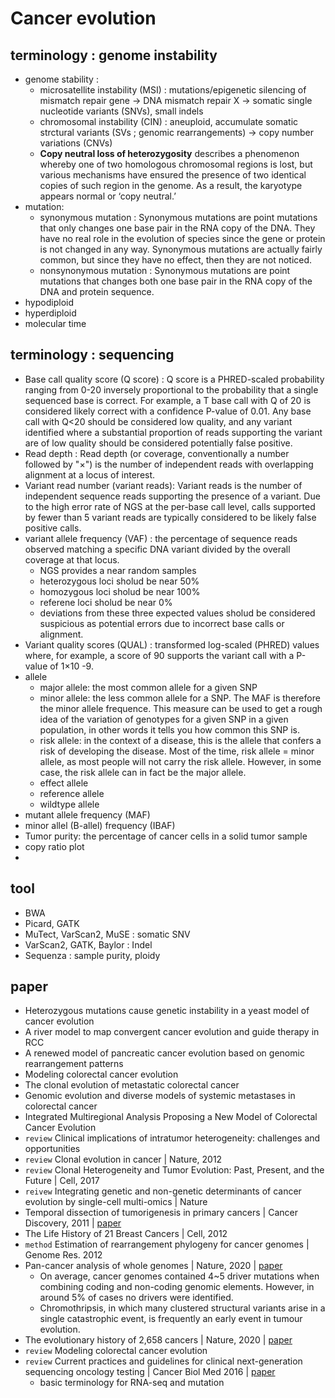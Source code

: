 # Cancer evolution
## terminology : genome instability
- genome stability : 
  - microsatellite instability (MSI) : mutations/epigenetic silencing of mismatch repair gene -> DNA mismatch repair X -> somatic single nucleotide variants (SNVs), small indels
  - chromosomal instability (CIN) : aneuploid, accumulate somatic strctural variants (SVs ; genomic rearrangements) -> copy number variations (CNVs)
  - **Copy neutral loss of heterozygosity** describes a phenomenon whereby one of two homologous chromosomal regions is lost, but various mechanisms have ensured the presence of two identical copies of such region in the genome. As a result, the karyotype appears normal or ‘copy neutral.’
- mutation:
  - synonymous mutation : Synonymous mutations are point mutations that only changes one base pair in the RNA copy of the DNA. They have no real role in the evolution of species since the gene or protein is not changed in any way. Synonymous mutations are actually fairly common, but since they have no effect, then they are not noticed.
  - nonsynonymous mutation : Synonymous mutations are point mutations that changes both one base pair in the RNA copy of the DNA and protein sequence.
- hypodiploid
- hyperdiploid
- molecular time
## terminology : sequencing
- Base call quality score (Q score) : Q score is a PHRED-scaled probability ranging from 0-20 inversely proportional to the probability that a single sequenced base is correct. For example, a T base call with Q of 20 is considered likely correct with a confidence P-value of 0.01. Any base call with Q<20 should be considered low quality, and any variant identified where a substantial proportion of reads supporting the variant are of low quality should be considered potentially false positive.
- Read depth : Read depth (or coverage, conventionally a number followed by "×") is the number of independent reads with overlapping
alignment at a locus of interest.
- Variant read number (variant reads): Variant reads is the number of independent sequence reads supporting the presence of a variant. Due to the high error rate of NGS at the per-base call level, calls supported by fewer than 5 variant reads are typically considered to be likely false positive calls.
- variant allele frequency (VAF) : the percentage of sequence reads observed matching a specific DNA variant divided by the overall coverage at that locus. 
  - NGS provides a near random samples
  - heterozygous loci sholud be near 50%
  - homozygous loci sholud be near 100%
  - referene loci sholud be near 0%
  - deviations from these three expected values sholud be considered suspicious as potential errors due to incorrect base calls or alignment.
- Variant quality scores (QUAL) : transformed log-scaled (PHRED) values where, for example, a score of 90 supports the variant call with a P-value of 1×10 -9.
- allele
  - major allele: the most common allele for a given SNP
  - minor allele: the less common allele for a SNP. The MAF is therefore the minor allele frequence. This measure can be used to get a rough idea of the variation of genotypes for a given SNP in a given population, in other words it tells you how common this SNP is.
  - risk allele: in the context of a disease, this is the allele that confers a risk of developing the disease. Most of the time, risk allele = minor allele, as most people will not carry the risk allele. However, in some case, the risk allele can in fact be the major allele.
  - effect allele
  - reference allele
  - wildtype allele
- mutant allele frequency (MAF)
- minor allel (B-allel) frequency (IBAF)
- Tumor purity: the percentage of cancer cells in a solid tumor sample
- copy ratio plot
- 
## tool
- BWA
- Picard, GATK
- MuTect, VarScan2, MuSE : somatic SNV
- VarScan2, GATK, Baylor : Indel
- Sequenza : sample purity, ploidy
## paper
- Heterozygous mutations cause genetic instability in a yeast model of cancer evolution
- A river model to map convergent cancer evolution and guide therapy in RCC
- A renewed model of pancreatic cancer evolution based on genomic rearrangement patterns
- Modeling colorectal cancer evolution
- The clonal evolution of metastatic colorectal cancer
- Genomic evolution and diverse models of systemic metastases in colorectal cancer
- Integrated Multiregional Analysis Proposing a New Model of Colorectal Cancer Evolution 
- `review` Clinical implications of intratumor heterogeneity: challenges and opportunities
- `review` Clonal evolution in cancer | Nature, 2012
- `review` Clonal Heterogeneity and Tumor Evolution: Past, Present, and the Future | Cell, 2017
- `reivew` Integrating genetic and non-genetic determinants of cancer evolution by single-cell multi-omics | Nature
- Temporal dissection of tumorigenesis in primary cancers | Cancer Discovery, 2011 | [paper](https://cancerdiscovery.aacrjournals.org/content/candisc/1/2/137.full.pdf)
- The Life History of 21 Breast Cancers | Cell, 2012
- `method` Estimation of rearrangement phylogeny for cancer genomes | Genome Res. 2012
- Pan-cancer analysis of whole genomes | Nature, 2020 | [paper](https://www.nature.com/articles/s41586-020-1969-6#Fig5)
  - On average, cancer genomes contained 4~5 driver mutations when combining coding and non-coding genomic elements. However, in around 5% of cases no drivers were identified.
  - Chromothripsis, in which many clustered structural variants arise in a single catastrophic event, is frequently an early event in tumour evolution.
- The evolutionary history of 2,658 cancers | Nature, 2020 | [paper](https://www.nature.com/articles/s41586-019-1907-7)
- `review` Modeling colorectal cancer evolution
- `review` Current practices and guidelines for clinical next-generation sequencing oncology testing | Cancer Biol Med 2016 | [paper](https://www.ncbi.nlm.nih.gov/pmc/articles/PMC4850126/pdf/cbm-13-1-3.pdf)
  - basic terminology for RNA-seq and mutation  
